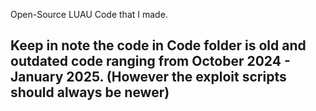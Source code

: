 Open-Source LUAU Code that I made.
## Keep in note the code in Code folder is old and outdated code ranging from October 2024 - January 2025. (However the exploit scripts should always be newer)
